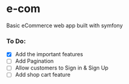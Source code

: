 # e-com
Basic eCommerce web app built with symfony

### To Do:
- [X] Add the important features
- [ ] Add Pagination
- [ ] Allow customers to Sign in & Sign Up
- [ ] Add shop cart feature
